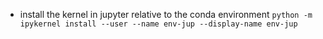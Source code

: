  - install the kernel in jupyter relative to the conda environment
```python -m ipykernel install --user --name env-jup --display-name env-jup```

